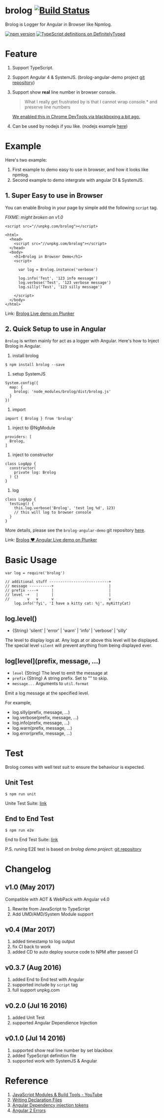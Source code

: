 # brolog  [![Build Status](https://travis-ci.org/zixia/brolog.svg?branch=master)](https://travis-ci.org/zixia/brolog)

Brolog is Logger for Angular in Browser like Npmlog.

[![npm version](https://badge.fury.io/js/brolog.svg)](https://badge.fury.io/js/brolog)
[![TypeScript definitions on DefinitelyTyped](http://definitelytyped.org/badges/standard-flat.svg)](http://definitelytyped.org)

# Feature

1. Support TypeScript.
1. Support Angular 4 & SystemJS. (brolog-angular-demo project [git repository](https://github.com/zixia/brolog-angular-demo))
1. Support show **real** line number in browser console.
    > What I really get frustrated by is that I cannot wrap console.* and preserve line numbers

    [We enabled this in Chrome DevTools via blackboxing a bit ago.](https://gist.github.com/paulirish/c307a5a585ddbcc17242)
1. Can be used by nodejs if you like. (nodejs example [here](https://github.com/zixia/brolog/blob/master/example/npm-like-logger.js))

# Example

Here's two example:

1. First example to demo easy to use in browser, and how it looks like npmlog.
1. Second example to demo intergrate with angular DI & SystemJS.

## 1. Super Easy to use in Browser

You can enable Brolog in your page by simple add the following `script` tag.

_FIXME: might broken on v1.0_

```
<script src="//unpkg.com/brolog"></script>
```

```
<html>
  <head>
    <script src="//unpkg.com/brolog"></script>
  </head>
  <body>
    <h1>Brolog in Browser Demo</h1>
    <script>

      var log = Brolog.instance('verbose')

      log.info('Test', '123 info message')
      log.verbose('Test', '123 verbose message')
      log.silly('Test', '123 silly message')

    </script>
  </body>
</html>
```

Link: [Brolog Live demo on Plunker](http://embed.plnkr.co/tvO9MHscHuOM5XvZRIU6/)

## 2. Quick Setup to use in Angular

`Brolog` is writen mainly for act as a logger with Angular. Here's how to Inject Brolog in Angular.

1. install brolog
  ```
  $ npm install brolog --save
  ```

1. setup SystemJS
  ```
  System.config({
    map: {
      brolog: 'node_modules/brolog/dist/brolog.js'
    }
  })
  ```

1. import
  ```
  import { Brolog } from 'brolog'
  ```

1. inject to @NgModule
  ```
  providers: [
    Brolog,
  ]
  ```

1. inject to constructor
  ```
  class LogApp {
    constructor(
      private log: Brolog
    ) {}
  }
  ```

1. log
  ```
  class LogApp {
    testLog() {
      this.log.verbose('Brolog', 'test log %d', 123)
      // this will log to browser console
    }
  }
  ```

More details, please see the `brolog-angular-demo` git repository [here](https://github.com/zixia/brolog-angular-demo).

Link: [Brolog ♥ Angular Live demo on Plunker](https://embed.plnkr.co/H8AqilBEAvHX6XvKarI7/)

# Basic Usage

```
var log = require('brolog')

// additional stuff ---------------------------+
// message ----------+                         |
// prefix ----+      |                         |
// level -+   |      |                         |
//        v   v      v                         v
    log.info('fyi', 'I have a kitty cat: %j', myKittyCat)
```

## log.level()

* {String} 'silent' | 'error' | 'warn' | 'info' | 'verbose' | 'silly'

The level to display logs at.  Any logs at or above this level will be
displayed.  The special level `silent` will prevent anything from being
displayed ever.

## log\[level](prefix, message, ...)

* `level` {String} The level to emit the message at
* `prefix` {String} A string prefix.  Set to "" to skip.
* `message...` Arguments to `util.format`

Emit a log message at the specified level.

For example,

* log.silly(prefix, message, ...)
* log.verbose(prefix, message, ...)
* log.info(prefix, message, ...)
* log.warn(prefix, message, ...)
* log.error(prefix, message, ...)

# Test

Brolog comes with well test suit to ensure the behaviour is expected.

## Unit Test

```
$ npm run unit
```

Unite Test Suite: [link](https://github.com/zixia/brolog/tree/master/test/unit)

## End to End Test

```
$ npm run e2e
```

End to End Test Suite: [link](https://github.com/zixia/brolog/tree/master/test/e2e)

P.S. runing E2E test is based on *brolog demo project*: [git repository](https://github.com/zixia/brolog-angular-demo)

# Changelog

## v1.0 (May 2017)

Compatible with AOT & WebPack with Angular v4.0

1. Rewrite from JavaScript to TypeScript
1. Add UMD/AMD/System Module support

## v0.4 (Mar 2017)

1. added timestamp to log output
1. fix CI back to work
1. added CD to auto deploy source code to NPM after passed CI

## v0.3.7 (Aug 2016)

1. added End to End test with Angular
1. supported include by `script` tag
1. full support unpkg.com

## v0.2.0 (Jul 16 2016)

1. added Unit Test
1. supported Angular Dependience Injection

## v0.1.0 (Jul 14 2016)

1. supported show real line number by set blackbox
1. added TypeScript definition file
1. supported work with SystemJS & Angular


# Reference

1. [JavaScript Modules & Build Tools - YouTube](https://www.youtube.com/watch?v=U4ja6HeBm6s)
2. [Writing Declaration Files](https://www.typescriptlang.org/docs/handbook/writing-declaration-files.html)
3. [Angular Dependency injection tokens](https://angular.io/docs/ts/latest/guide/dependency-injection.html#!#token)
4. [Angular 2 Errors](https://daveceddia.com/angular-2-errors/)
